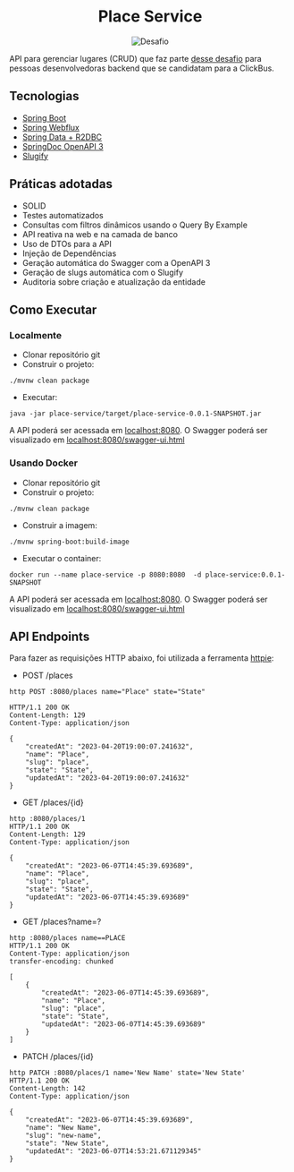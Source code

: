 <h1 align="center">
  Place Service
</h1>

<p align="center">
 <img src="https://img.shields.io/static/v1?label=Tipo&message=Desafio&color=8257E5&labelColor=000000" alt="Desafio" />
</p>

API para gerenciar lugares (CRUD) que faz parte [desse desafio](https://github.com/RocketBus/quero-ser-clickbus/tree/master/testes/backend-developer) para pessoas desenvolvedoras backend que se candidatam para a ClickBus.

## Tecnologias

- [Spring Boot](https://spring.io/projects/spring-boot)
- [Spring Webflux](https://docs.spring.io/spring-framework/reference/web/webflux.html)
- [Spring Data + R2DBC](https://docs.spring.io/spring-framework/reference/data-access/r2dbc.html)
- [SpringDoc OpenAPI 3](https://springdoc.org/v2/#spring-webflux-support)
- [Slugify](https://github.com/slugify/slugify)

## Práticas adotadas

- SOLID
- Testes automatizados
- Consultas com filtros dinâmicos usando o Query By Example
- API reativa na web e na camada de banco
- Uso de DTOs para a API
- Injeção de Dependências
- Geração automática do Swagger com a OpenAPI 3
- Geração de slugs automática com o Slugify
- Auditoria sobre criação e atualização da entidade

## Como Executar

### Localmente

- Clonar repositório git
- Construir o projeto:

```
./mvnw clean package
```

- Executar:

```
java -jar place-service/target/place-service-0.0.1-SNAPSHOT.jar
```

A API poderá ser acessada em [localhost:8080](http://localhost:8080).
O Swagger poderá ser visualizado em [localhost:8080/swagger-ui.html](http://localhost:8080/swagger-ui.html)

### Usando Docker

- Clonar repositório git
- Construir o projeto:

```
./mvnw clean package
```

- Construir a imagem:

```
./mvnw spring-boot:build-image
```

- Executar o container:

```
docker run --name place-service -p 8080:8080  -d place-service:0.0.1-SNAPSHOT
```

A API poderá ser acessada em [localhost:8080](http://localhost:8080).
O Swagger poderá ser visualizado em [localhost:8080/swagger-ui.html](http://localhost:8080/swagger-ui.html)

## API Endpoints

Para fazer as requisições HTTP abaixo, foi utilizada a ferramenta [httpie](https://httpie.io):

- POST /places

```
http POST :8080/places name="Place" state="State"

HTTP/1.1 200 OK
Content-Length: 129
Content-Type: application/json

{
    "createdAt": "2023-04-20T19:00:07.241632",
    "name": "Place",
    "slug": "place",
    "state": "State",
    "updatedAt": "2023-04-20T19:00:07.241632"
}
```

- GET /places/{id}

```
http :8080/places/1
HTTP/1.1 200 OK
Content-Length: 129
Content-Type: application/json

{
    "createdAt": "2023-06-07T14:45:39.693689",
    "name": "Place",
    "slug": "place",
    "state": "State",
    "updatedAt": "2023-06-07T14:45:39.693689"
}
```

- GET /places?name=?

```
http :8080/places name==PLACE
HTTP/1.1 200 OK
Content-Type: application/json
transfer-encoding: chunked

[
    {
        "createdAt": "2023-06-07T14:45:39.693689",
        "name": "Place",
        "slug": "place",
        "state": "State",
        "updatedAt": "2023-06-07T14:45:39.693689"
    }
]
```

- PATCH /places/{id}

```
http PATCH :8080/places/1 name='New Name' state='New State'
HTTP/1.1 200 OK
Content-Length: 142
Content-Type: application/json

{
    "createdAt": "2023-06-07T14:45:39.693689",
    "name": "New Name",
    "slug": "new-name",
    "state": "New State",
    "updatedAt": "2023-06-07T14:53:21.671129345"
}
```
